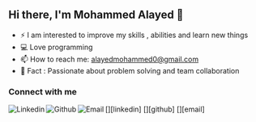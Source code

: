 ## Hi there, I'm Mohammed Alayed 👋
- ⚡  I am interested to improve my skills , abilities and learn new things
- :computer: Love programming
- 📫 How to reach me: alayedmohammed0@gmail.com
- 🔭 Fact : Passionate about problem solving and team collaboration

### Connect with me
[<img align="left" alt="Linkedin" src="https://img.shields.io/badge/LinkedIn-0077B5?style=for-the-badge&logo=linkedin&logoColor=white" />][linkedin]
[<img align="left" alt="Github" src="https://img.shields.io/badge/GitHub-100000?style=for-the-badge&logo=github&logoColor=white" />][github]
[<img align="left" alt="Email" src="https://img.shields.io/badge/Gmail-D14836?style=for-the-badge&logo=gmail&logoColor=white" />][email]

